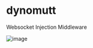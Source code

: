 # dynomutt
Websocket Injection Middleware

![image](https://github.com/dualfade/dynomutt/assets/2522757/fac5aec9-a928-4718-8496-12c4a9c91974)

